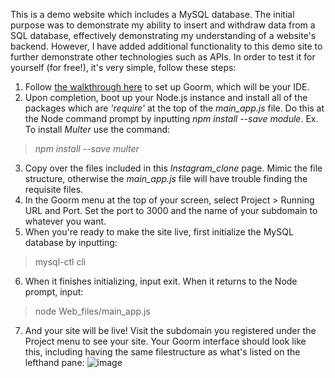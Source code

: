 This is a demo website which includes a MySQL database. The initial purpose was to demonstrate my ability to insert and withdraw data from a SQL database, effectively demonstrating my understanding of a website's backend. However, I have added additional functionality to this demo site to further demonstrate other technologies such as APIs. In order to test it for yourself (for free!), it's very simple, follow these steps:

1. Follow [the walkthrough here](https://gist.github.com/nax3t/2773378c4d1bada8d66d12f4d5210248) to set up Goorm, which will be your IDE.
2. Upon completion, boot up your Node.js instance and install all of the packages which are *'require'* at the top of the *main_app.js* file. Do this at the Node command prompt by inputting *npm install --save module*. Ex. To install *Multer* use the command:
> *npm install --save multer*
3. Copy over the files included in this *Instagram_clone* page. Mimic the file structure, otherwise the *main_app.js* file will have trouble finding the requisite files.
4. In the Goorm menu at the top of your screen, select Project > Running URL and Port. Set the port to 3000 and the name of your subdomain to whatever you want.
5. When you're ready to make the site live, first initialize the MySQL database by inputting: 
> mysql-ctl cli
6. When it finishes initializing, input exit. When it returns to the Node prompt, input:
> node Web_files/main_app.js
7. And your site will be live! Visit the subdomain you registered under the Project menu to see your site. Your Goorm interface should look like this, including having the same filestructure as what's listed on the lefthand pane:
![image](https://user-images.githubusercontent.com/11321449/115258944-0786ac00-a164-11eb-9b03-3ac310025dc9.png)
